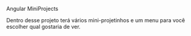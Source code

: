 Angular MiniProjects

Dentro desse projeto terá vários mini-projetinhos e um menu para você escolher qual gostaria de ver.
